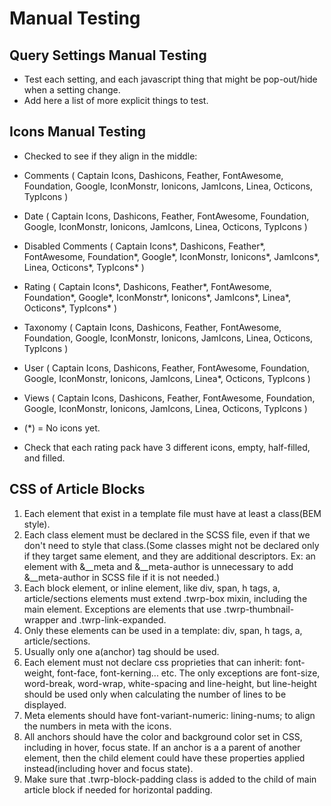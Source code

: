# Manual Testing

## Query Settings Manual Testing

- Test each setting, and each javascript thing that might be pop-out/hide when a setting change.
- Add here a list of more explicit things to test.

## Icons Manual Testing

- Checked to see if they align in the middle:
- Comments          ( Captain Icons, Dashicons, Feather, FontAwesome, Foundation, Google, IconMonstr, Ionicons, JamIcons, Linea, Octicons, TypIcons )
- Date              ( Captain Icons, Dashicons, Feather, FontAwesome, Foundation, Google, IconMonstr, Ionicons, JamIcons, Linea, Octicons, TypIcons )
- Disabled Comments ( Captain Icons*, Dashicons, Feather*, FontAwesome, Foundation*, Google*, IconMonstr, Ionicons*, JamIcons*, Linea, Octicons*, TypIcons* )
- Rating            ( Captain Icons*, Dashicons, Feather*, FontAwesome, Foundation*, Google*, IconMonstr*, Ionicons*, JamIcons*, Linea*, Octicons*, TypIcons* )
- Taxonomy          ( Captain Icons, Dashicons, Feather, FontAwesome, Foundation, Google, IconMonstr, Ionicons, JamIcons, Linea, Octicons, TypIcons )
- User              ( Captain Icons, Dashicons, Feather, FontAwesome, Foundation, Google, IconMonstr, Ionicons, JamIcons, Linea*, Octicons, TypIcons )
- Views             ( Captain Icons, Dashicons, Feather, FontAwesome, Foundation, Google, IconMonstr, Ionicons, JamIcons, Linea, Octicons, TypIcons )
- (*) = No icons yet.

- Check that each rating pack have 3 different icons, empty, half-filled, and filled.

## CSS of Article Blocks

1. Each element that exist in a template file must have at least a class(BEM style).
2. Each class element must be declared in the SCSS file, even if that we don't need to style that class.(Some classes might not be declared only if they target same element, and they are additional descriptors. Ex: an element with &__meta and &__meta-author is unnecessary to add &__meta-author in SCSS file if it is not needed.)
3. Each block element, or inline element, like div, span, h tags, a, article/sections elements must extend .twrp-box mixin, including the main element. Exceptions are elements that
use .twrp-thumbnail-wrapper and .twrp-link-expanded.
4. Only these elements can be used in a template: div, span, h tags, a, article/sections.
5. Usually only one a(anchor) tag should be used.
6. Each element must not declare css proprieties that can inherit: font-weight, font-face, font-kerning... etc. The only exceptions are font-size, word-break, word-wrap, white-spacing and line-height, but line-height should be used only when calculating the number of lines to be displayed.
7. Meta elements should have font-variant-numeric: lining-nums; to align the numbers in meta with the icons.
8. All anchors should have the color and background color set in CSS, including in hover, focus state. If an anchor is a a parent of another element, then the child element could have these properties applied instead(including hover and focus state).
9. Make sure that .twrp-block-padding class is added to the child of main article block if needed for horizontal padding.
